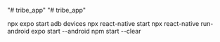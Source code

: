 "# tribe_app" 
"# tribe_app" 

npx expo start
adb devices
npx react-native start
npx react-native run-android
expo start --android
npm start --clear
